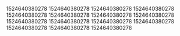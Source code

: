 1524640380278
1524640380278
1524640380278
1524640380278
1524640380278
1524640380278
1524640380278
1524640380278
1524640380278
1524640380278
1524640380278
1524640380278
1524640380278
1524640380278
1524640380278